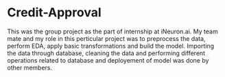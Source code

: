 # Credit-Approval


This was the group project as the part of internship at iNeuron.ai.
My team mate and my role in this perticular project was to preprocess the data, perform EDA, apply basic transformations and build the model.
Importing the data through database, cleaning the data and performing different operations related to database and deployement of model was done by other members.
